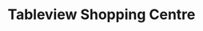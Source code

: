 ---
title: "Tableview Shopping Centre"
url: /cape-town/tableview-shopping-centre/
shop: Einkaufszentrum
---